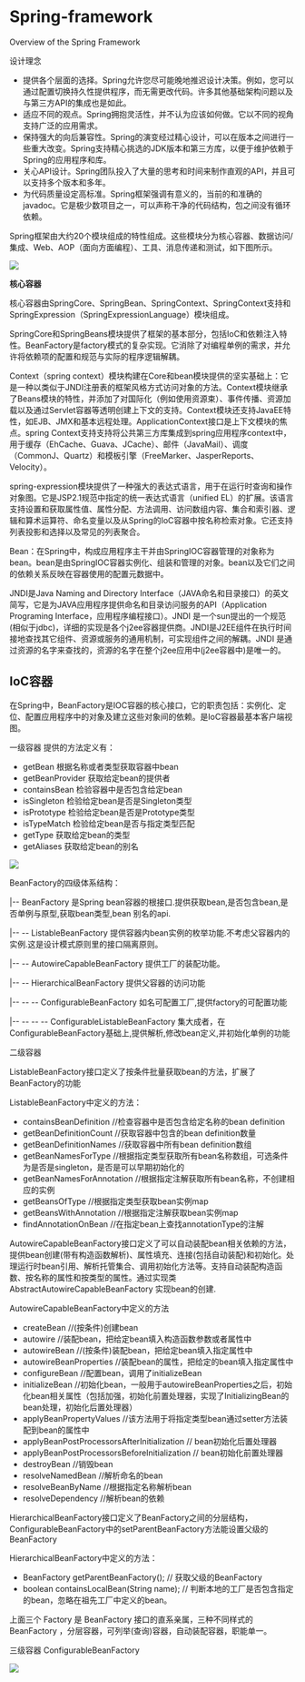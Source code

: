 # Spring-framework
Overview of the Spring Framework

设计理念
- 提供各个层面的选择。Spring允许您尽可能晚地推迟设计决策。例如，您可以通过配置切换持久性提供程序，而无需更改代码。许多其他基础架构问题以及与第三方API的集成也是如此。
- 适应不同的观点。Spring拥抱灵活性，并不认为应该如何做。它以不同的视角支持广泛的应用需求。
- 保持强大的向后兼容性。Spring的演变经过精心设计，可以在版本之间进行一些重大改变。Spring支持精心挑选的JDK版本和第三方库，以便于维护依赖于Spring的应用程序和库。
- 关心API设计。Spring团队投入了大量的思考和时间来制作直观的API，并且可以支持多个版本和多年。
- 为代码质量设定高标准。Spring框架强调有意义的，当前的和准确的javadoc。它是极少数项目之一，可以声称干净的代码结构，包之间没有循环依赖。

Spring框架由大约20个模块组成的特性组成。这些模块分为核心容器、数据访问/集成、Web、AOP（面向方面编程）、工具、消息传递和测试，如下图所示。

![](https://github.com/XXXLRC/Spring-framework/blob/bd08c2c4864830bb62712f901989471733434d01/images/spring-overview.png)

**核心容器**

核心容器由SpringCore、SpringBean、SpringContext、SpringContext支持和SpringExpression（SpringExpressionLanguage）模块组成。

SpringCore和SpringBeans模块提供了框架的基本部分，包括IoC和依赖注入特性。BeanFactory是factory模式的复杂实现。它消除了对编程单例的需求，并允许将依赖项的配置和规范与实际的程序逻辑解耦。

Context（spring context）模块构建在Core和bean模块提供的坚实基础上：它是一种以类似于JNDI注册表的框架风格方式访问对象的方法。Context模块继承了Beans模块的特性，并添加了对国际化（例如使用资源束）、事件传播、资源加载以及通过Servlet容器等透明创建上下文的支持。Context模块还支持JavaEE特性，如EJB、JMX和基本远程处理。ApplicationContext接口是上下文模块的焦点。spring Context支持支持将公共第三方库集成到spring应用程序context中，用于缓存（EhCache、Guava、JCache）、邮件（JavaMail）、调度（CommonJ、Quartz）和模板引擎（FreeMarker、JasperReports、Velocity）。

spring-expression模块提供了一种强大的表达式语言，用于在运行时查询和操作对象图。它是JSP2.1规范中指定的统一表达式语言（unified EL）的扩展。该语言支持设置和获取属性值、属性分配、方法调用、访问数组内容、集合和索引器、逻辑和算术运算符、命名变量以及从Spring的IoC容器中按名称检索对象。它还支持列表投影和选择以及常见的列表聚合。

Bean：在Spring中，构成应用程序主干并由SpringIOC容器管理的对象称为bean。bean是由SpringIOC容器实例化、组装和管理的对象。bean以及它们之间的依赖关系反映在容器使用的配置元数据中。

JNDI是Java Naming and Directory Interface（JAVA命名和目录接口）的英文简写，它是为JAVA应用程序提供命名和目录访问服务的API（Application Programing Interface，应用程序编程接口）。JNDI 是一个sun提出的一个规范(相似于jdbc)，详细的实现是各个j2ee容器提供商。JNDI是J2EE组件在执行时间接地查找其它组件、资源或服务的通用机制，可实现组件之间的解耦。JNDI 是通过资源的名字来查找的，资源的名字在整个j2ee应用中(j2ee容器中)是唯一的。 



## IoC容器

在Spring中，BeanFactory是IOC容器的核心接口，它的职责包括：实例化、定位、配置应用程序中的对象及建立这些对象间的依赖。是IoC容器最基本客户端视图。

一级容器
提供的方法定义有：
- getBean  根据名称或者类型获取容器中bean
- getBeanProvider 获取给定bean的提供者
- containsBean  检验容器中是否包含给定bean
- isSingleton   检验给定bean是否是Singleton类型
- isPrototype   检验给定bean是否是Prototype类型
- isTypeMatch   检验给定bean是否与指定类型匹配
- getType       获取给定bean的类型
- getAliases    获取给定bean的别名

![](https://github.com/XXXLRC/Spring-framework/blob/e81a880690071250e8f478b0a4612b4b6507d8e3/images/202111100000001.png)

BeanFactory的四级体系结构：

|-- BeanFactory 是Spring bean容器的根接口.提供获取bean,是否包含bean,是否单例与原型,获取bean类型,bean 别名的api.

|-- -- ListableBeanFactory 提供容器内bean实例的枚举功能.不考虑父容器内的实例.这是设计模式原则里的接口隔离原则。

|-- -- AutowireCapableBeanFactory 提供工厂的装配功能。

|-- -- HierarchicalBeanFactory 提供父容器的访问功能

|-- -- -- ConfigurableBeanFactory 如名可配置工厂,提供factory的可配置功能

|-- -- -- -- ConfigurableListableBeanFactory 集大成者，在ConfigurableBeanFactory基础上,提供解析,修改bean定义,并初始化单例的功能

二级容器

ListableBeanFactory接口定义了按条件批量获取bean的方法，扩展了BeanFactory的功能

ListableBeanFactory中定义的方法：
- containsBeanDefinition //检查容器中是否包含给定名称的bean definition
- getBeanDefinitionCount //获取容器中包含的bean definition数量
- getBeanDefinitionNames //获取容器中所有bean definition数组
- getBeanNamesForType    //根据指定类型获取所有bean名称数组，可选条件为是否是singleton，是否是可以早期初始化的
- getBeanNamesForAnnotation //根据指定注解获取所有bean名称，不创建相应的实例
- getBeansOfType         //根据指定类型获取bean实例map
- getBeansWithAnnotation //根据指定注解获取bean实例map
- findAnnotationOnBean //在指定bean上查找annotationType的注解

AutowireCapableBeanFactory接口定义了可以自动装配bean相关依赖的方法，提供bean创建(带有构造函数解析)、属性填充、连接(包括自动装配)和初始化。处理运行时bean引用、解析托管集合、调用初始化方法等。支持自动装配构造函数、按名称的属性和按类型的属性。通过实现类AbstractAutowireCapableBeanFactory 实现bean的创建.

AutowireCapableBeanFactory中定义的方法
- createBean              //(按条件)创建bean
- autowire                //装配bean，把给定bean填入构造函数参数或者属性中
- autowireBean            //(按条件)装配bean，把给定bean填入指定属性中
- autowireBeanProperties  //装配bean的属性，把给定的bean填入指定属性中
- configureBean           //配置bean，调用了initializeBean
- initializeBean          //初始化bean，一般用于autowireBeanProperties之后，初始化bean相关属性（包括加强，初始化前置处理器，实现了InitializingBean的bean处理，初始化后置处理器）
- applyBeanPropertyValues //该方法用于将指定类型bean通过setter方法装配到bean的属性中
- applyBeanPostProcessorsAfterInitialization    // bean初始化后置处理器
- applyBeanPostProcessorsBeforeInitialization   // bean初始化前置处理器
- destroyBean       //销毁bean
- resolveNamedBean  //解析命名的bean
- resolveBeanByName //根据指定名称解析bean
- resolveDependency //解析bean的依赖

HierarchicalBeanFactory接口定义了BeanFactory之间的分层结构，ConfigurableBeanFactory中的setParentBeanFactory方法能设置父级的BeanFactory

HierarchicalBeanFactory中定义的方法：
- BeanFactory getParentBeanFactory(); // 获取父级的BeanFactory
- boolean containsLocalBean(String name); // 判断本地的工厂是否包含指定的bean，忽略在祖先工厂中定义的bean。

上面三个 Factory 是 BeanFactory 接口的直系亲属，三种不同样式的BeanFactory ，分层容器，可列举(查询)容器，自动装配容器，职能单一。


三级容器
ConfigurableBeanFactory

![](https://github.com/XXXLRC/Spring-framework/blob/e81a880690071250e8f478b0a4612b4b6507d8e3/images/2021111000000002.png)







